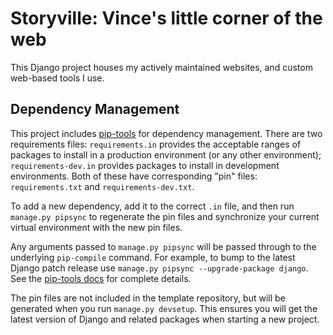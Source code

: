# Storyville: Vince's little corner of the web

This Django project houses my actively maintained websites, and custom web-based tools I
use.

## Dependency Management

This project includes [pip-tools](https://pypi.org/project/pip-tools/) for dependency
management. There are two requirements files: `requirements.in` provides the acceptable
ranges of packages to install in a production environment (or any other environment);
`requirements-dev.in` provides packages to install in development environments. Both of
these have corresponding "pin" files: `requirements.txt` and `requirements-dev.txt`.

To add a new dependency, add it to the correct `.in` file, and then run
`manage.py pipsync` to regenerate the pin files and synchronize your current virtual
environment with the new pin files.

Any arguments passed to `manage.py pipsync` will be passed through to the underlying
`pip-compile` command. For example, to bump to the latest Django patch release use
`manage.py pipsync --upgrade-package django`. See the
[pip-tools docs](https://pypi.org/project/pip-tools/) for complete details.

The pin files are not included in the template repository, but will be generated when
you run `manage.py devsetup`. This ensures you will get the latest version of Django and
related packages when starting a new project.
